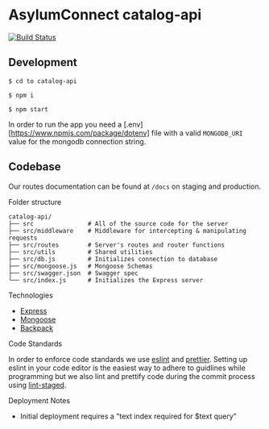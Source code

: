 # AsylumConnect catalog-api

[![Build Status](https://travis-ci.org/asylum-connect/catalog-api.svg?branch=master)](https://travis-ci.org/asylum-connect/catalog-api)

## Development

```
$ cd to catalog-api

$ npm i

$ npm start
```

In order to run the app you need a [.env][https://www.npmjs.com/package/dotenv] file with a valid `MONGODB_URI` value for the mongodb connection string.

## Codebase

Our routes documentation can be found at `/docs` on staging and production.

Folder structure

```
catalog-api/
├── src               # All of the source code for the server
├── src/middleware    # Middleware for intercepting & manipulating requests
├── src/routes        # Server's routes and router functions
├── src/utils         # Shared utilities
├── src/db.js         # Initializes connection to database
├── src/mongoose.js   # Mongoose Schemas
├── src/swagger.json  # Swagger spec
└── src/index.js      # Initializes the Express server
```

Technologies

- [Express](https://expressjs.com/)
- [Mongoose](https://mongoosejs.com/)
- [Backpack](https://github.com/jaredpalmer/backpack)

Code Standards

In order to enforce code standards we use [eslint](https://eslint.org/) and [prettier](https://prettier.io/). Setting up eslint in your code editor is the easiest way to adhere to guidlines while programming but we also lint and prettify code during the commit process using [lint-staged](https://github.com/okonet/lint-staged).

Deployment Notes

- Initial deployment requires a "text index required for \$text query"
